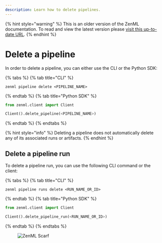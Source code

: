 ```yaml
---
description: Learn how to delete pipelines.
---
```


{% hint style="warning" %}
This is an older version of the ZenML documentation. To read and view the latest version please [visit this up-to-date URL](https://docs.zenml.io).
{% endhint %}


# Delete a pipeline

In order to delete a pipeline, you can either use the CLI or the Python SDK:

{% tabs %}
{% tab title="CLI" %}
```shell
zenml pipeline delete <PIPELINE_NAME>
```
{% endtab %}
{% tab title="Python SDK" %}
```python
from zenml.client import Client

Client().delete_pipeline(<PIPELINE_NAME>)
```
{% endtab %}
{% endtabs %}

{% hint style="info" %}
Deleting a pipeline does not automatically delete any of its associated runs or 
artifacts.
{% endhint %}


## Delete a pipeline run

To delete a pipeline run, you can use the following CLI command or the client:

{% tabs %}
{% tab title="CLI" %}
```shell
zenml pipeline runs delete <RUN_NAME_OR_ID>
```
{% endtab %}
{% tab title="Python SDK" %}
```python
from zenml.client import Client

Client().delete_pipeline_run(<RUN_NAME_OR_ID>)
```
{% endtab %}
{% endtabs %}

<figure><img src="https://static.scarf.sh/a.png?x-pxid=f0b4f458-0a54-4fcd-aa95-d5ee424815bc" alt="ZenML Scarf"><figcaption></figcaption></figure>
